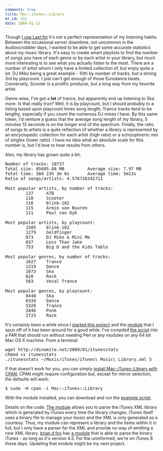 ```yaml
--- 
comments: true
title: Mac::iTunes::Library
mt_id: 231
date: 2009-01-13
---
```

Though [I use Last.fm](http://last.fm/user/dinomite) it's not a perfect representation of my listening habits.  Between the occasional server downtime, not uncommon in the Audioscrobbler days, I wanted to be able to get some accurate statistics about my music library.  It's easy to create smart playlists to find the number of songs you have of each genre or by each artist in your library, but much more interesting is to see what you actually listen to the most.  There are a number of artist whom I only have a limited collection of, but enjoy quite a lot.  DJ Miko being a great example - 10th by number of tracks, but a strong 3rd by playcount.  I just can't get enough of those Eurodance beats.  Conversely, Scooter is a prolific producer, but a long way from my favorite artist.

Genre-wise, I've got a <strong>lot</strong> of trance, but apparently end up listening to Ska more.  Is that really true?  Well, it is by playcount, but I should probably to a listing based upon playcount times song length; Trance tracks tend to be lengthy, especially if you count the numerous DJ mixes I have.  By this same token, I'd venture a guess that the average song length of my library, 5 minutes 13 seconds is on the longer end of the spectrum.  Finally, the ratio of songs to artists is a quite reflection of whether a library is represented by an encyclopedic collection for each artist (high ratio) or a schizophrenic mix of singles (lower ratio).  I have no idea what an absolute scale for this number is, but I'd love to hear results from others.

Also, my library has grown quite a bit:
<pre class="brush: bash; light: true">
Number of tracks: 10737
Total size: 85605.68 MB         Average size: 7.97 MB
Total time: 38d 23h 3m 0s       Average time: 5m13s
Ratio of songs/artists: 4.576726342711

Most popular artists, by number of tracks:
        137     ATB
        118     Scooter
        116     blink-182
        115     Armin van Buuren
        111     Paul van Dyk

Most popular artists, by playcount:
        1585    blink-182
        1279    Goldfinger
        873     DJ Miko & Mini Me
        837     Less Than Jake
        753     Big D and the Kids Table

Most popular genres, by number of tracks:
        1627    Trance
        1219    Dance
        1073    Ska
        628     Rock
        583     Vocal Trance

Most popular genres, by playcount:
        8448    Ska
        6334    Dance
        5328    Trance
        2846    Punk
        2723    Rock
</pre>

It's certainly been a while since I [started this project](http://dinomite.net/2006/itunes-library-statistics/) and the [module](http://search.cpan.org/~dinomite/Mac-iTunes-Library/lib/Mac/iTunes/Library.pm) that I spun off of it has been around for a good while.  I've compiled [the script](http://dinomite.net/wp-content/uploads/2009/01/itunesstats) into a PAR that should run without needing Perl or any modules on any 64 bit Mac OS X machine.  From a terminal:

<pre class="brush: bash; gutter: false">
wget http://dinomite.net/2009/01/itunesstats
chmod +x itunesstats
./itunesstats ~/Music/iTunes/iTunes\ Music\ Library.xml 5
</pre>

If that doesn't work for you, you can simply [install Mac::iTunes::Library with CPAN](http://sial.org/howto/perl/life-with-cpan/macosx/); CPAN might require configuration but, except for mirror selection, the defaults will work:

<pre class="brush: bash; light: true">
$ sudo -H cpan -i Mac::iTunes::Library
</pre>

With the module installed, you can download and run the [example script](http://cpansearch.perl.org/src/DINOMITE/Mac-iTunes-Library-0.62/examples/iTunesStats.pl).

Details on the code: [The module](http://search.cpan.org/~dinomite/Mac-iTunes-Library/) allows you to parse the iTunes XML library which is generated by iTunes every time the library changes.  iTunes itself uses a binary file to manage your music and the XML is only generated as a courtesy.  Thus, my module can represent a library and the items within it in full, but I only have a parser for the XML and provide no way of emitting a new XML library.  [brian d foy](http://www252.pair.com/comdog/) has [a module](http://search.cpan.org/~bdfoy/Mac-iTunes/) that is able to parse the binary iTunes - as long as it's version 4.5.  For the uninformed, we're on iTunes 8 these days.  Updating that module might be my next project.
